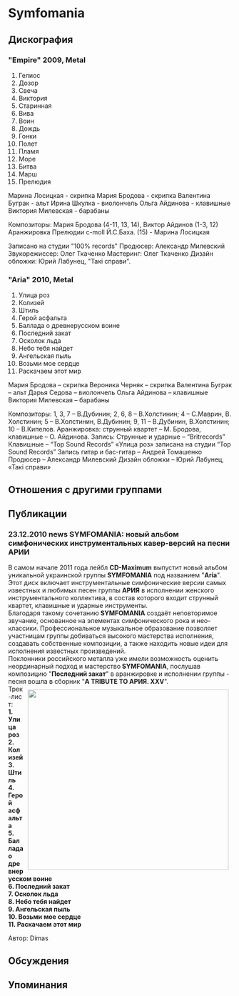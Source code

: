 # Symfomania



## Дискография

### "Empire" 2009, Metal

1. Гелиос  
2. Дозор  
3. Свеча  
4. Виктория  
5. Старинная  
6. Вива  
7. Воин  
8. Дождь  
9. Гонки  
10. Полет  
11. Пламя  
12. Море  
13. Битва  
14. Марш  
15. Прелюдия 



Марина Лосицкая - скрипка
Мария Бродова - скрипка
Валентина Буграк - альт
Ирина Шкулка - виолончель
Ольга Айдинова - клавишные
Виктория Милевская - барабаны

Композиторы: Мария Бродова (4-11, 13, 14), Виктор Айдинов (1-3, 12)
Аранжировка Прелюдии с-moll Й.С.Баха. (15) - Марина Лосицкая

Записано на студии "100% records"
Продюсер: Александр Милевский
Звукорежиссер: Олег Ткаченко
Мастеринг: Олег Ткаченко
Дизайн обложки: Юрий Лабунец, "Такі справи".



### "Aria" 2010, Metal

1. Улица роз  
2. Колизей  
3. Штиль  
4. Герой асфальта  
5. Баллада о древнерусском воине  
6. Последний закат  
7. Осколок льда  
8. Небо тебя найдет  
9. Ангельская пыль  
10. Возьми мое сердце  
11. Раскачаем этот мир 


Мария Бродова – скрипка
Вероника Черняк – скрипка
Валентина Буграк – альт
Дарья Седова – виолончель
Ольга Айдинова – клавишные
Виктория Милевская – барабаны

Композиторы: 1, 3, 7 – В.Дубинин; 2, 6, 8 – В.Холстинин; 4 – С.Маврин, В. Холстинин; 5 – В.Холстинин, В.Дубинин; 9, 11 – В.Дубинин, В.Холстинин; 10 – В.Кипелов.
Аранжировка: струнный квартет – М. Бродова, клавишные – О. Айдинова.
Запись:
Струнные и ударные – “Britrecords”
Клавишные – “Top Sound Records”
«Улица роз» записана на студии “Top Sound Records”
Запись гитар и бас-гитар – Андрей Томашенко
Продюсер – Александр Милевский
Дизайн обложки – Юрий Лабунец, «Такі справи»




## Отношения с другими группами


## Публикации

### 23.12.2010 news SYMFOMANIA: новый альбом симфонических инструментальных кавер-версий на песни АРИИ

<P>В самом начале 2011 года лейбл <STRONG>CD-Maximum</STRONG>&nbsp;выпустит новый альбом уникальной украинской группы <STRONG>SYMFOMANIA</STRONG> под названием "<STRONG>Aria</STRONG>". Этот диск включает инструментальные симфонические версии самых известных и любимых песен группы <STRONG>АРИЯ</STRONG> в исполнении женского инструментального коллектива, в состав которого входит струнный квартет, клавишные и ударные инструменты. <BR>Благодаря такому сочетанию<STRONG> SYMFOMANIA</STRONG> создаёт неповторимое звучание, основанное на элементах симфонического рока и нео-классики. Профессиональное музыкальное образование позволяет участницам группы добиваться высокого мастерства исполнения, создавать собственные композиции, а также находить новые идеи для исполнения известных произведений.<BR>Поклонники российского металла уже имели возможность оценить неординарный подход и мастерство<STRONG> SYMFOMANIA</STRONG>, послушав композицию "<STRONG>Последний закат</STRONG>" в аранжировке и исполнении группы - песня вошла в сборник "<STRONG>A TRIBUTE TO АРИЯ. XXV</STRONG>".<BR><IMG border=0 hspace=10 alt="" vspace=10 align=right src="/images/news_rus/2010.12/17924.jpg" width=450 height=404>Трек-лист:<BR><STRONG>1. Улица роз <BR>2. Колизей <BR>3. Штиль <BR>4. Герой асфальта <BR>5. Баллада о древнерусском воине <BR>6. Последний закат <BR>7. Осколок льда <BR>8. Небо тебя найдет <BR>9. Ангельская пыль <BR>10. Возьми мое сердце <BR>11. Раскачаем этот мир</STRONG></P>
Автор: Dimas


## Обсуждения


## Упоминания

